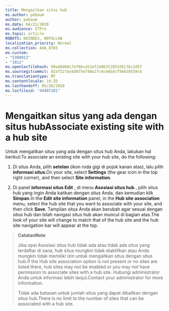 ```yaml
---
title: Mengaitkan situs hub
ms.author: pebaum
author: pebaum
ms.date: 04/21/2020
ms.audience: ITPro
ms.topic: article
ROBOTS: NOINDEX, NOFOLLOW
localization_priority: Normal
ms.collection: Adm_O365
ms.custom:
- "5300012"
- "1012"
ms.openlocfilehash: 99a48d68c7ef6bcd21ef2a063f28532617bc2d5f
ms.sourcegitcommit: 82af227ac6d075e748e27c4ce6bdcf56628559cb
ms.translationtype: MT
ms.contentlocale: id-ID
ms.lasthandoff: 05/28/2020
ms.locfileid: "44407281"
---
```

# <a name="associate-existing-site-with-a-hub-site"></a><span data-ttu-id="c4075-102">Mengaitkan situs yang ada dengan situs hub</span><span class="sxs-lookup"><span data-stu-id="c4075-102">Associate existing site with a hub site</span></span>

<span data-ttu-id="c4075-103">Untuk mengaitkan situs yang ada dengan situs hub Anda, lakukan hal berikut:</span><span class="sxs-lookup"><span data-stu-id="c4075-103">To associate an existing site with your hub site, do the following:</span></span>
  
1. <span data-ttu-id="c4075-104">Di situs Anda, pilih **setelan** (ikon roda gigi di pojok kanan atas), lalu pilih **informasi situs**.</span><span class="sxs-lookup"><span data-stu-id="c4075-104">On your site, select **Settings** (the gear icon in the top right corner), and then select **Site information**.</span></span>

2. <span data-ttu-id="c4075-105">Di panel **informasi situs Edit** , di menu **Asosiasi situs hub** , pilih situs hub yang ingin Anda kaitkan dengan situs Anda, dan kemudian klik **Simpan**.</span><span class="sxs-lookup"><span data-stu-id="c4075-105">In the **Edit site information** panel, in the **Hub site association** menu, select the hub site that you want to associate with your site, and then click **Save**.</span></span> <span data-ttu-id="c4075-106">Tampilan situs Anda akan berubah agar sesuai dengan situs hub dan bilah navigasi situs hub akan muncul di bagian atas.</span><span class="sxs-lookup"><span data-stu-id="c4075-106">The look of your site will change to match that of the hub site and the hub site navigation bar will appear at the top.</span></span>

><span data-ttu-id="c4075-107">**Catatan**</span><span class="sxs-lookup"><span data-stu-id="c4075-107">**Note**</span></span>
>
><span data-ttu-id="c4075-108">Jika opsi Asosiasi situs hub tidak ada atau tidak ada situs yang terdaftar di sana, hub situs mungkin tidak diaktifkan atau Anda mungkin tidak memiliki izin untuk mengaitkan situs dengan situs hub.</span><span class="sxs-lookup"><span data-stu-id="c4075-108">If the Hub site association option is not present or no sites are listed there, hub sites may not be enabled or you may not have permission to associate sites with a hub site.</span></span> <span data-ttu-id="c4075-109">Hubungi administrator Anda untuk informasi lebih lanjut.</span><span class="sxs-lookup"><span data-stu-id="c4075-109">Contact your administrator for more information.</span></span>
>
><span data-ttu-id="c4075-110">Tidak ada batasan untuk jumlah situs yang dapat dikaitkan dengan situs hub.</span><span class="sxs-lookup"><span data-stu-id="c4075-110">There is no limit to the number of sites that can be associated with a hub site.</span></span>
  